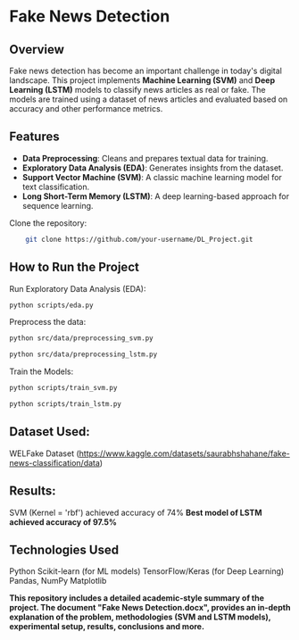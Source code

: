 # Fake News Detection

## Overview
Fake news detection has become an important challenge in today's digital landscape. This project implements **Machine Learning (SVM)** and **Deep Learning (LSTM)** models to classify news articles as real or fake. The models are trained using a dataset of news articles and evaluated based on accuracy and other performance metrics.

## Features
- **Data Preprocessing**: Cleans and prepares textual data for training.
- **Exploratory Data Analysis (EDA)**: Generates insights from the dataset.
- **Support Vector Machine (SVM)**: A classic machine learning model for text classification.
- **Long Short-Term Memory (LSTM)**: A deep learning-based approach for sequence learning.


Clone the repository:
```sh
    git clone https://github.com/your-username/DL_Project.git
```

## How to Run the Project
Run Exploratory Data Analysis (EDA):
```sh 
python scripts/eda.py
```
Preprocess the data:
```sh
python src/data/preprocessing_svm.py
```
```sh
python src/data/preprocessing_lstm.py
```
Train the Models:
```sh
python scripts/train_svm.py
```
```sh    
python scripts/train_lstm.py
```

## Dataset Used: 
WELFake Dataset (https://www.kaggle.com/datasets/saurabhshahane/fake-news-classification/data)

## Results:
SVM (Kernel = 'rbf') achieved accuracy of 74%
**Best model of LSTM achieved accuracy of 97.5%**
    
## Technologies Used
Python
Scikit-learn (for ML models)
TensorFlow/Keras (for Deep Learning)
Pandas, NumPy
Matplotlib

**This repository includes a detailed academic-style summary of the project. The document "Fake News Detection.docx", provides an in-depth explanation of the problem, methodologies (SVM and LSTM models), experimental setup, results, conclusions and more.**
